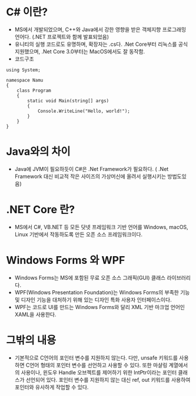 # C# 이란? 
- MS에서 개발되었으며, C++와 Java에서 강한 영향을 받은 객체지향 프로그래밍 언어다. 
(.NET 프로젝트와 함께 발표되었음)
- 유니티의 실행 코드로도 유명하며, 확장자는 .cs다.
.Net Core부터 리눅스를 공식지원했으며, .Net Core 3.0부터는 MacOS에서도 잘 동작함.
- 코드구조 
```
using System;

namespace Namu
{
    class Program
    {
        static void Main(string[] args)
        {
            Console.WriteLine("Hello, world!");
        }
    }
}
```

# Java와의 차이
- Java에 JVM이 필요하듯이 C#은 .Net Framework가 필요하다. 
( .Net Framework 대신 비교적 작은 사이즈의 가상머신에 올려서 실행시키는 방법도있음)

# .NET Core 란?
- MS에서 C#, VB.NET 등 모든 닷넷 프레임워크 기반 언어를 Windows, macOS, Linux 기반에서 작동하도록 만든 오픈 소스 프레임워크이다.

# Windows Forms 와 WPF
- Windows Forms는 MS에 포함된 무료 오픈 소스 그래픽(GUI) 클래스 라이브러리다.
- WPF(Windows Presentation Foundation)는 Windows Forms의 부족한 기능 및 디자인 기능을 대처하기 위해 있는 디자인 특화 사용자 인터페이스이다.
- WPF는 코드로 UI를 만드는 Windows Forms와 달리 XML 기반 마크업 언어인 XAML을 사용한다.

# 그밖의 내용
- 기본적으로 C언어의 포인터 변수를 지원하지 않는다. 다만, unsafe 키워드를 사용하면 C언어 형태의 포인터 변수를 선언하고 사용할 수 있다. 또한 마샬링 계열에서의 사용이나, 윈도우 Handle 오브젝트를 제어하기 위한 IntPtr이라는 포인터 클래스가 선언되어 있다. 포인터 변수를 지원하지 않는 대신 ref, out 키워드를 사용하여 포인터와 유사하게 작업할 수 있다.


